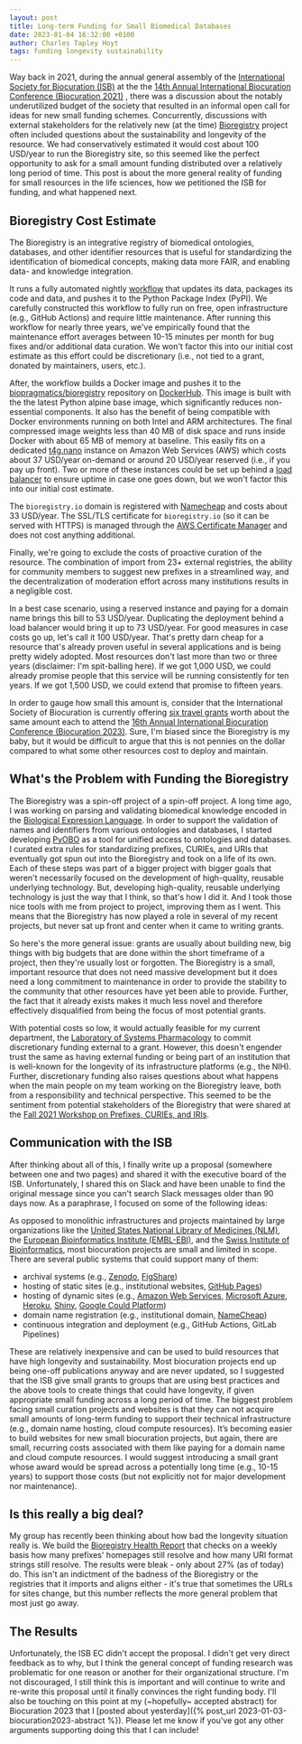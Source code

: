 ```yaml
---
layout: post
title: Long-term Funding for Small Biomedical Databases
date: 2023-01-04 16:32:00 +0100
author: Charles Tapley Hoyt
tags: funding longevity sustainability
---
```


Way back in 2021, during the annual general assembly of the
[International Society for Biocuration (ISB)](https://www.biocuration.org) at
the the
[14th Annual International Biocuration Conference (Biocuration 2021)](https://www.biocuration.org/14th-annual-biocuration-conference-virtual/)
, there was a discussion about the notably underutilized budget of the society
that resulted in an informal open call for ideas for new small funding schemes.
Concurrently, discussions with external stakeholders for the relatively new (at
the time) [Bioregistry](https://bioregistry.io) project often included questions
about the sustainability and longevity of the resource. We had conservatively
estimated it would cost about 100 USD/year to run the Bioregistry site, so this
seemed like the perfect opportunity to ask for a small amount funding
distributed over a relatively long period of time. This post is about the more
general reality of funding for small resources in the life sciences, how we
petitioned the ISB for funding, and what happened next.

## Bioregistry Cost Estimate

The Bioregistry is an integrative registry of biomedical ontologies, databases,
and other identifier resources that is useful for standardizing the
identification of biomedical concepts, making data more FAIR, and enabling data-
and knowledge integration.

It runs a fully automated nightly
[workflow](https://github.com/biopragmatics/bioregistry/actions/workflows/update.yml)
that updates its data, packages its code and data, and pushes it to the Python
Package Index (PyPI). We carefully constructed this workflow to fully run on
free, open infrastructure (e.g., GitHub Actions) and require little maintenance.
After running this workflow for nearly three years, we've empirically found that
the maintenance effort averages between 10-15 minutes per month for bug fixes
and/or additional data curation. We won't factor this into our initial cost
estimate as this effort could be discretionary (i.e., not tied to a grant,
donated by maintainers, users, etc.).

After, the workflow builds a Docker image and pushes it to the
[biopragmatics/bioregistry](https://hub.docker.com/r/biopragmatics/bioregistry)
repository on [DockerHub](https://hub.docker.com). This image is built with the
the latest Python alpine base image, which significantly reduces non-essential
components. It also has the benefit of being compatible with Docker environments
running on both Intel and ARM architectures. The final compressed image weights
less than 40 MB of disk space and runs inside Docker with about 65 MB of memory
at baseline. This easily fits on a dedicated
[t4g.nano](https://aws.amazon.com/ec2/instance-types/t4/) instance on Amazon Web
Services (AWS) which costs about 37 USD/year on-demand or around 20 USD/year
reserved (i.e., if you pay up front). Two or more of these instances could be
set up behind a [load balancer](https://aws.amazon.com/what-is/load-balancing/)
to ensure uptime in case one goes down, but we won't factor this into our
initial cost estimate.

The `bioregistry.io` domain is registered with
[Namecheap](https://www.namecheap.com) and costs about 33 USD/year. The SSL/TLS
certificate for `bioregistry.io` (so it can be served with HTTPS) is managed
through the
[AWS Certificate Manager](https://aws.amazon.com/certificate-manager/) and does
not cost anything additional.

Finally, we're going to exclude the costs of proactive curation of the resource.
The combination of import from 23+ external registries, the ability for
community members to suggest new prefixes in a streamlined way, and the
decentralization of moderation effort across many institutions results in a
negligible cost.

In a best case scenario, using a reserved instance and paying for a domain name
brings this bill to 53 USD/year. Duplicating the deployment behind a load
balancer would bring it up to 73 USD/year. For good measures in case costs go
up, let's call it 100 USD/year. That's pretty darn cheap for a resource that's
already proven useful in several applications and is being pretty widely
adopted. Most resources don't last more than two or three years (disclaimer: I'm
spit-balling here). If we got 1,000 USD, we could already promise people that
this service will be running consistently for ten years. If we got 1,500 USD, we
could extend that promise to fifteen years.

In order to gauge how small this amount is, consider that the International
Society of Biocuration is currently offering
[six travel grants](https://www.biocuration.org/travel-fellowship/) worth about
the same amount each to attend the
[16th Annual International Biocuration Conference (Biocuration 2023)](https://biocuration2023.github.io/).
Sure, I'm biased since the Bioregistry is my baby, but it would be difficult to
argue that this is not pennies on the dollar compared to what some other
resources cost to deploy and maintain.

## What's the Problem with Funding the Bioregistry

The Bioregistry was a spin-off project of a spin-off project. A long time ago, I
was working on parsing and validating biomedical knowledge encoded in the
[Biological Expression Language](https://biological-expression-language.github.io/).
In order to support the validation of names and identifiers from various
ontologies and databases, I started developing
[PyOBO](https://github.com/pyobo/pyobo) as a tool for unified access to
ontologies and databases. I curated extra rules for standardizing prefixes,
CURIEs, and URIs that eventually got spun out into the Bioregistry and took on a
life of its own. Each of these steps was part of a bigger project with bigger
goals that weren't necessarily focused on the development of high-quality,
reusable underlying technology. But, developing high-quality, reusable
underlying technology is just the way that I think, so that's how I did it. And
I took those nice tools with me from project to project, improving them as I
went. This means that the Bioregistry has now played a role in several of my
recent projects, but never sat up front and center when it came to writing
grants.

So here's the more general issue: grants are usually about building new, big
things with big budgets that are done within the short timeframe of a project,
then they're usually lost or forgotten. The Bioregistry is a small, important
resource that does not need massive development but it does need a long
commitment to maintenance in order to provide the stability to the community
that other resources have yet been able to provide. Further, the fact that it
already exists makes it much less novel and therefore effectively disqualified
from being the focus of most potential grants.

With potential costs so low, it would actually feasible for my current
department, the [Laboratory of Systems Pharmacology](https://labsyspharm.org) to
commit discretionary funding external to a grant. However, this doesn't engender
trust the same as having external funding or being part of an institution that
is well-known for the longevity of its infrastructure platforms (e.g., the NIH).
Further, discretionary funding also raises questions about what happens when the
main people on my team working on the Bioregistry leave, both from a
responsibility and technical perspective. This seemed to be the sentiment from
potential stakeholders of the Bioregistry that were shared at the
[Fall 2021 Workshop on Prefixes, CURIEs, and IRIs](https://biopragmatics.github.io/workshops/WPCI2021.html).

## Communication with the ISB

After thinking about all of this, I finally write up a proposal (somewhere
between one and two pages) and shared it with the executive board of the ISB.
Unfortunately, I shared this on Slack and have been unable to find the original
message since you can't search Slack messages older than 90 days now. As a
paraphrase, I focused on some of the following ideas:

As opposed to monolithic infrastructures and projects maintained by large
organizations like the
[United States National Library of Medicines (NLM)](https://www.nlm.nih.gov),
the [European Bioinformatics Institute (EMBL-EBI)](https://www.ebi.ac.uk), and
the [Swiss Institute of Bioinformatics](https://www.sib.swiss), most biocuration
projects are small and limited in scope. There are several public systems that
could support many of them:

- archival systems (e.g., [Zenodo](https://zenodo.org),
  [FigShare](https://figshare.com))
- hosting of static sites (e.g., institutional websites,
  [GitHub Pages](https://pages.github.com/))
- hosting of dynamic sites (e.g.,
  [Amazon Web Services](https://aws.amazon.com/),
  [Microsoft Azure](https://azure.microsoft.com/en-us/),
  [Heroku](https://www.heroku.com/), [Shiny](https://www.shinyapps.io/),
  [Google Could Platform](https://cloud.google.com/))
- domain name registration (e.g., institutional domain,
  [NameCheap](https://www.namecheap.com/))
- continuous integration and deployment (e.g., GitHub Actions, GitLab Pipelines)

These are relatively inexpensive and can be used to build resources that have
high longevity and sustainability. Most biocuration projects end up being
one-off publications anyway and are never updated, so I suggested that the ISB
give small grants to groups that are using best practices and the above tools to
create things that could have longevity, if given appropriate small funding
across a long period of time. The biggest problem facing small curation projects
and websites is that they can not acquire small amounts of long-term funding to
support their technical infrastructure (e.g., domain name hosting, cloud compute
resources). It’s becoming easier to build websites for new small biocuration
projects, but again, there are small, recurring costs associated with them like
paying for a domain name and cloud compute resources. I would suggest
introducing a small grant whose award would be spread across a potentially long
time (e.g., 10-15 years) to support those costs (but not explicitly not for
major development nor maintenance).

## Is this really a big deal?

My group has recently been thinking about how bad the longevity situation really
is. We build the
[Bioregistry Health Report](https://biopragmatics.github.io/bioregistry/health/)
that checks on a weekly basis how many prefixes' homepages still resolve and how
many URI format strings still resolve. The results were bleak - only about 27%
(as of today) do. This isn't an indictment of the badness of the Bioregistry or
the registries that it imports and aligns either - it's true that sometimes the
URLs for sites change, but this number reflects the more general problem that
most just go away.

## The Results

Unfortunately, the ISB EC didn't accept the proposal. I didn't get very direct
feedback as to why, but I think the general concept of funding research was
problematic for one reason or another for their organizational structure. I'm
not discouraged, I still think this is important and will continue to write and
re-write this proposal until it finally convinces the right funding body. I'll
also be touching on this point at my (~hopefully~ accepted abstract) for
Biocuration 2023 that I [posted about
yesterday]({% post_url 2023-01-03-biocuration2023-abstract %}). Please let me
know if you've got any other arguments supporting doing this that I can include!
